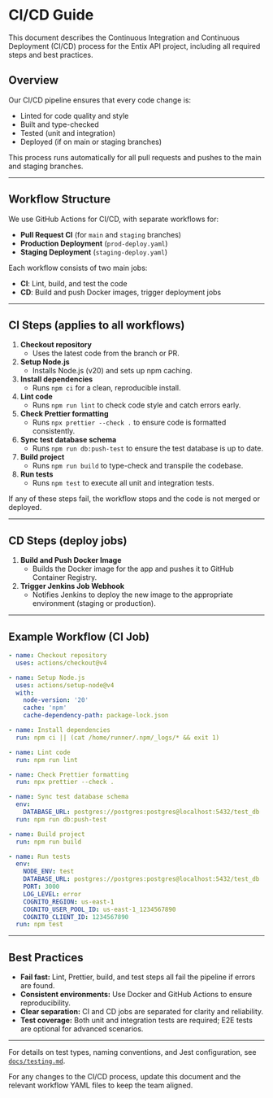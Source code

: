 # CI/CD Guide

This document describes the Continuous Integration and Continuous Deployment (CI/CD) process for the Entix API project, including all required steps and best practices.

## Overview

Our CI/CD pipeline ensures that every code change is:

- Linted for code quality and style
- Built and type-checked
- Tested (unit and integration)
- Deployed (if on main or staging branches)

This process runs automatically for all pull requests and pushes to the main and staging branches.

---

## Workflow Structure

We use GitHub Actions for CI/CD, with separate workflows for:

- **Pull Request CI** (for `main` and `staging` branches)
- **Production Deployment** (`prod-deploy.yaml`)
- **Staging Deployment** (`staging-deploy.yaml`)

Each workflow consists of two main jobs:

- **CI**: Lint, build, and test the code
- **CD**: Build and push Docker images, trigger deployment jobs

---

## CI Steps (applies to all workflows)

1. **Checkout repository**
   - Uses the latest code from the branch or PR.
2. **Setup Node.js**
   - Installs Node.js (v20) and sets up npm caching.
3. **Install dependencies**
   - Runs `npm ci` for a clean, reproducible install.
4. **Lint code**
   - Runs `npm run lint` to check code style and catch errors early.
5. **Check Prettier formatting**
   - Runs `npx prettier --check .` to ensure code is formatted consistently.
6. **Sync test database schema**
   - Runs `npm run db:push-test` to ensure the test database is up to date.
7. **Build project**
   - Runs `npm run build` to type-check and transpile the codebase.
8. **Run tests**
   - Runs `npm test` to execute all unit and integration tests.

If any of these steps fail, the workflow stops and the code is not merged or deployed.

---

## CD Steps (deploy jobs)

1. **Build and Push Docker Image**
   - Builds the Docker image for the app and pushes it to GitHub Container Registry.
2. **Trigger Jenkins Job Webhook**
   - Notifies Jenkins to deploy the new image to the appropriate environment (staging or production).

---

## Example Workflow (CI Job)

```yaml
- name: Checkout repository
  uses: actions/checkout@v4

- name: Setup Node.js
  uses: actions/setup-node@v4
  with:
    node-version: '20'
    cache: 'npm'
    cache-dependency-path: package-lock.json

- name: Install dependencies
  run: npm ci || (cat /home/runner/.npm/_logs/* && exit 1)

- name: Lint code
  run: npm run lint

- name: Check Prettier formatting
  run: npx prettier --check .

- name: Sync test database schema
  env:
    DATABASE_URL: postgres://postgres:postgres@localhost:5432/test_db
  run: npm run db:push-test

- name: Build project
  run: npm run build

- name: Run tests
  env:
    NODE_ENV: test
    DATABASE_URL: postgres://postgres:postgres@localhost:5432/test_db
    PORT: 3000
    LOG_LEVEL: error
    COGNITO_REGION: us-east-1
    COGNITO_USER_POOL_ID: us-east-1_1234567890
    COGNITO_CLIENT_ID: 1234567890
  run: npm test
```

---

## Best Practices

- **Fail fast:** Lint, Prettier, build, and test steps all fail the pipeline if errors are found.
- **Consistent environments:** Use Docker and GitHub Actions to ensure reproducibility.
- **Clear separation:** CI and CD jobs are separated for clarity and reliability.
- **Test coverage:** Both unit and integration tests are required; E2E tests are optional for advanced scenarios.

---

For details on test types, naming conventions, and Jest configuration, see [`docs/testing.md`](./testing.md).

For any changes to the CI/CD process, update this document and the relevant workflow YAML files to keep the team aligned.
